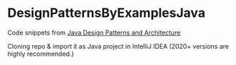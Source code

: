 # DesignPatternsByExamplesJava

Code snippets from [Java Design Patterns and Architecture](https://www.udemy.com/course/java-design-patterns-tutorial/learn/lecture/230613#overview)

Cloning repo & import it as Java project in IntelliJ IDEA (2020+ versions are highly recommended.)
